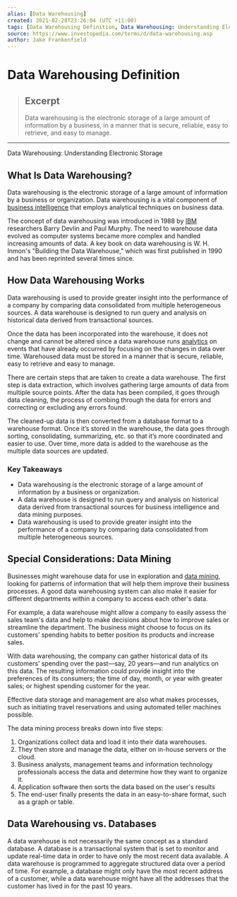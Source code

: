 ```yaml
---
alias: [Data Warehousing]
created: 2021-02-28T23:26:04 (UTC +11:00)
tags: [Data Warehousing Definition, Data Warehousing: Understanding Electronic Storage]
source: https://www.investopedia.com/terms/d/data-warehousing.asp
author: Jake Frankenfield
---
```


# Data Warehousing Definition

> ## Excerpt
> Data warehousing is the electronic storage of a large amount of information by a business, in a manner that is secure, reliable, easy to retrieve, and easy to manage.

---

Data Warehousing: Understanding Electronic Storage
## What Is Data Warehousing?

Data warehousing is the electronic storage of a large amount of information by a business or organization. Data warehousing is a vital component of [business intelligence](https://www.investopedia.com/terms/b/business-intelligence-bi.asp) that employs analytical techniques on business data.

The concept of data warehousing was introduced in 1988 by [IBM](https://www.investopedia.com/articles/investing/032016/top-3-mutual-fund-holders-ibm-vfinx-vtsmx.asp) researchers Barry Devlin and Paul Murphy. The need to warehouse data evolved as computer systems became more complex and handled increasing amounts of data. A key book on data warehousing is W. H. Inmon's "Building the Data Warehouse," which was first published in 1990 and has been reprinted several times since.

## How Data Warehousing Works

Data warehousing is used to provide greater insight into the performance of a company by comparing data consolidated from multiple heterogeneous sources. A data warehouse is designed to run query and analysis on historical data derived from transactional sources.

Once the data has been incorporated into the warehouse, it does not change and cannot be altered since a data warehouse runs [analytics](https://www.investopedia.com/terms/d/data-analytics.asp) on events that have already occurred by focusing on the changes in data over time. Warehoused data must be stored in a manner that is secure, reliable, easy to retrieve and easy to manage.

There are certain steps that are taken to create a data warehouse. The first step is data extraction, which involves gathering large amounts of data from multiple source points. After the data has been compiled, it goes through data cleaning, the process of combing through the data for errors and correcting or excluding any errors found.

The cleaned-up data is then converted from a database format to a warehouse format. Once it’s stored in the warehouse, the data goes through sorting, consolidating, summarizing, etc. so that it’s more coordinated and easier to use. Over time, more data is added to the warehouse as the multiple data sources are updated.

### Key Takeaways

-   Data warehousing is the electronic storage of a large amount of information by a business or organization.
-   A data warehouse is designed to run query and analysis on historical data derived from transactional sources for business intelligence and data mining purposes.
-   Data warehousing is used to provide greater insight into the performance of a company by comparing data consolidated from multiple heterogeneous sources.

## Special Considerations: Data Mining

Businesses might warehouse data for use in exploration and [data mining](https://www.investopedia.com/terms/d/datamining.asp), looking for patterns of information that will help them improve their business processes. A good data warehousing system can also make it easier for different departments within a company to access each other's data.

For example, a data warehouse might allow a company to easily assess the sales team's data and help to make decisions about how to improve sales or streamline the department. The business might choose to focus on its customers’ spending habits to better position its products and increase sales.

With data warehousing, the company can gather historical data of its customers’ spending over the past—say, 20 years—and run analytics on this data. The resulting information could provide insight into the preferences of its consumers; the time of day, month, or year with greater sales; or highest spending customer for the year.

Effective data storage and management are also what makes processes, such as initiating travel reservations and using automated teller machines possible.

The data mining process breaks down into five steps:

1.  Organizations collect data and load it into their data warehouses.
2.  They then store and manage the data, either on in-house servers or the cloud.
3.  Business analysts, management teams and information technology professionals access the data and determine how they want to organize it.
4.  Application software then sorts the data based on the user's results
5.  The end-user finally presents the data in an easy-to-share format, such as a graph or table.

## Data Warehousing vs. Databases

A data warehouse is not necessarily the same concept as a standard database. A database is a transactional system that is set to monitor and update real-time data in order to have only the most recent data available. A data warehouse is programmed to aggregate structured data over a period of time. For example, a database might only have the most recent address of a customer, while a data warehouse might have all the addresses that the customer has lived in for the past 10 years.
